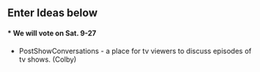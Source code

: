## Enter Ideas below
#### * We will vote on Sat. 9-27


- PostShowConversations - a place for tv viewers to discuss episodes of tv shows. (Colby)
